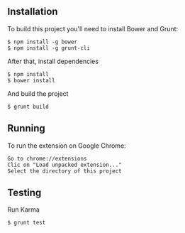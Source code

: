 ## Installation

To build this project you'll need to install Bower and Grunt:

```
$ npm install -g bower
$ npm install -g grunt-cli
```

After that, install dependencies

```
$ npm install
$ bower install
```

And build the project

```
$ grunt build
```

## Running

To run the extension on Google Chrome:
```
Go to chrome://extensions
Clic on "Load unpacked extension..."
Select the directory of this project
```

## Testing

Run Karma

```
$ grunt test
```
